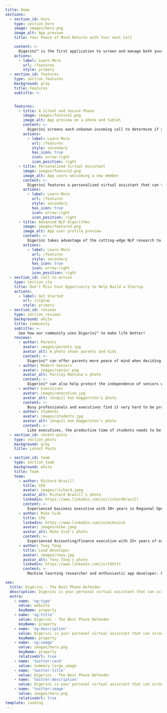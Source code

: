 ```yaml
---
title: Home
sections:
  - section_id: hero
    type: section_hero
    image: images/hero.png
    image_alt: App preview
    title: Your Peace of Mind Returns with Your next Call

    content: >-
      Digerini™ is the first application to screen and manage both your mobile calls and text messages with a unique combination of Natural Language Process (NLP) and other advanced Machine Learning algorithms deployed as a personalized virtual assistant.
    actions:
      - label: Learn More
        url: /features
        style: primary
  - section_id: features
    type: section_features
    background: gray
    title: Features
    subtitle: >-


    features:
      - title: A Silent and Secure Phone
        image: images/feature1.png
        image_alt: App preview on a phone and tablet
        content: >-
          Digerini screens each unkonwn incoming call to determine if you want the call at the moment. Say goodbye to the annoying unwanted calls and voicemails. Rest assured, any call that are from your contact list won't be screened.
        actions:
          - label: Learn More
            url: /features
            style: secondary
            has_icon: true
            icon: arrow-right
            icon_position: right
      - title: Personalized Virtual Assistant
        image: images/feature2.png
        image_alt: App users welcoming a new member
        content: >-
          Digerini features a personalized virtual assistant that can talk to the unknown caller on your behalf and help you decide if the call is safe for you to answer. Overtime, Digerini will  learn from your feedback to better suit your need, just like a real assistant!
        actions:
          - label: Learn More
            url: /features
            style: secondary
            has_icon: true
            icon: arrow-right
            icon_position: right
      - title: Advanced NLP Algorithms
        image: images/feature3.png
        image_alt: App user profile preview
        content: >-
          Digerini takes advantage of the cutting-edge NLP research to deliver the next-generation voice assistant experience to you. As the scam calls are getting more sophiscated, we stay ahead to protect you.
        actions:
          - label: Learn More
            url: /features
            style: secondary
            has_icon: true
            icon: arrow-right
            icon_position: right
  - section_id: call-to-action
    type: section_cta
    title: Don’t Miss Your Opportunity to Help Build a Startup
    actions:
      - label: Get Started
        url: /signup
        style: primary
  - section_id: reviews
    type: section_reviews
    background: white
    title: Community
    subtitle: >-
      See how our community uses Digerini™ to make life better!
    reviews:
      - author: Parents
        avatar: images/parents.jpg
        avatar_alt: A photo shows parents and kids
        content: >-
          Digerini™ can offer parents more peace of mind when deciding whether their children should have cell phones. They need the ability to monitor at least some of their teen’s electronic activity. Young people are vulnerable to online predators and cyber-bullying, both of which are growing at an alarming rate, and the ease of blocking a number and the ability to review the end-of-day call report helps parents understand who is trying to contact their children. Another benefit of having Digerini™ silence unwanted calls and text messages is that it can ensure that the phone itself won’t be a distraction while driving. Digerini™ offers a way for parents to add an extra layer of safety to their children’s digital experience.
      - author: Modern Seniors
        avatar: images/senior.png
        avatar_alt: Parsley Montana's photo
        content: >-
          Digerini™ can also help protect the independence of seniors while boosting their protection from mobile phone scams. These kinds of phone scams are the most commonly used scams against the elderly and can wipe out a person’s entire life savings in a matter of minutes. While other call screening services simply forward the scammers to voicemail, where they can still threaten or confuse the person on the other end of the line, Digerini™ can prevent that call or message from ever being heard by an unsuspecting senior. Digerini’s intuitive design ensures that seniors can set up this protection and include other family members or caregivers to help monitor their privacy.
      - author: Executives
        avatar: images/executive.jpg
        avatar_alt: Jonquil Von Haggerston's photo
        content: >-
          Busy professionals and executives find it very hard to be productive when they are constantly interrupted by their phones. Even a two-second interruption in order to see who is calling can disrupt concentration, slow down productivity, and increase errors while performing a task. They are often forced to silence everything, which results in missed connections with clients DigeriniTM solves this problem by allowing work calls to continue through while hanging up and blocking the potential scam or unwanted calls. This allows reports to be finished or emails to be responded to without the frustration of being interrupted. DigeriniTM gives control back to those that need it in their daily schedules.
      - author: Students
        avatar: images/students.jpg
        avatar_alt: Jonquil Von Haggerston's photo
        content: >-
          Like executives, the productive time of students needs to be protected. When unwanted calls interrupt homework or assignments, the pull of social media and other apps can turn into an even longer-lasting distraction. Simply going into “do not disturb” isn’t always an option either as cell phones often double as an extra research device. During class, students are able to focus more without their phones vibrating unnecessarily in their pockets. When concentration is ruined while learning new concepts, it severely diminishes the ability to retain the new information being taught. DigeriniTM is the perfect student companion to ensure that they are able to be successful in class.
  - section_id: recent-posts
    type: section_posts
    background: gray
    title: Latest Posts

  - section_id: team
    type: section_team
    background: white
    title: Team
    team:
      - author: Richard Brazill
        title: CEO
        avatar: images/richard.jpeg
        avatar_alt: Richard Brazill's photo
        linkedin: https://www.linkedin.com/in/richardbrazill
        content: >-
          Experienced business executive with 30+ years in Regional Operations, Human Resources and Training/Development positions. With a strong record of people management, building highly successful teams and a relentless focus on customer service. Trained as an Ontological Coach and running a successful practice since 2005.
      - author: Mike Sisk
        title: CFO
        linkedin: https://www.linkedin.com/in/mikesisk
        avatar: images/mike.jpeg
        avatar_alt: Mike Sisk's photo
        content: >-
          Experienced Accounting/Finance executive with 25+ years of experience in Controller and CFO roles. Proven track record of strategic development, process efficiencies, team building, and budget control. Develop/create reliable and scalable processes and systems all while reducing turnover to virtually zero. Budgeting/Forecasting/Modeling, Board/Investor Reporting, SEC/OCC/FRB/NCUA Reporting.
      - author: Tony Tong
        title: Lead Developer
        avatar: images/tony.jpg
        avatar_alt: Tony Tong's photo
        linkedin: https://www.linkedin.com/in/tdhttt
        content: >-
          Machine learning researcher and enthusiastic app developer. Proficient in many programming languages and libraries: Python/C++/JavaScript, PyTorch/TensorFlow. With experience in both academia and industry, constantly applying cutting-edge research to solve practical problems.

seo:
  title: Digerini - The Best Phone Defender
  description: Digerini is your personal virtual assistant that can screen your calls and get rid of the unwanted calls
  extra:
    - name: 'og:type'
      value: website
      keyName: property
    - name: 'og:title'
      value: Digerini - The Best Phone Defender
      keyName: property
    - name: 'og:description'
      value: Digerini is your personal virtual assistant that can screen your calls and get rid of the unwanted calls
      keyName: property
    - name: 'og:image'
      value: images/hero.png
      keyName: property
      relativeUrl: true
    - name: 'twitter:card'
      value: summary_large_image
    - name: 'twitter:title'
      value: Digerini - The Best Phone Defender
    - name: 'twitter:description'
      value: Digerini is your personal virtual assistant that can screen your calls and get rid of the unwanted calls
    - name: 'twitter:image'
      value: images/hero.png
      relativeUrl: true
template: landing
---
```

